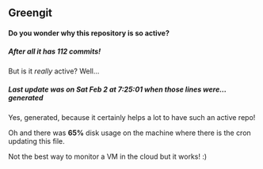 ## Greengit

#### Do you wonder why this repository is so active?

##### After all it has 112 commits!

But is it *really* active? Well...

##### Last update was on Sat Feb 2 at 7:25:01 when those lines were... generated

Yes, generated, because it certainly helps a lot to have such an active repo!

Oh and there was **65%** disk usage on the machine
where there is the cron updating this file.

Not the best way to monitor a VM in the cloud but it works! :)
